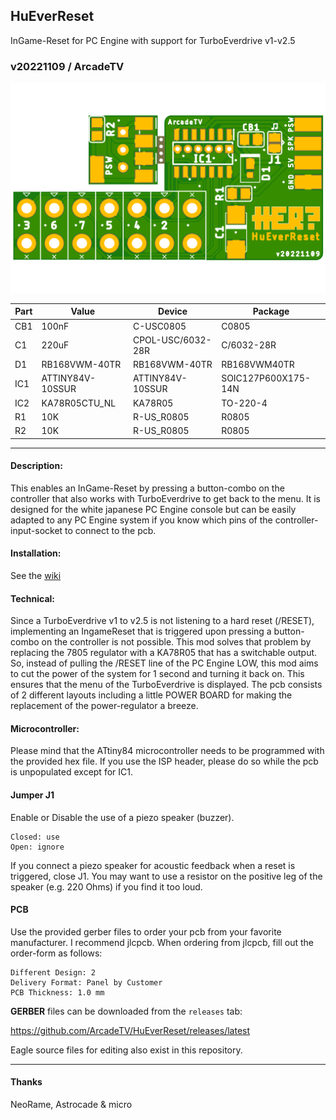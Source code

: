 ## HuEverReset
InGame-Reset for PC Engine with support for TurboEverdrive v1-v2.5

### v20221109 / ArcadeTV

![HuEverReset pcb](https://github.com/ArcadeTV/HuEverReset/blob/main/HuEverReset_brd.png?raw=true)

| Part | Value            | Device           | Package             |
| ---- | ---------------- | ---------------- | ------------------- |
| CB1  | 100nF            | C-USC0805        | C0805               |
| C1   | 220uF            | CPOL-USC/6032-28R| C/6032-28R          |
| D1   | RB168VWM-40TR    | RB168VWM-40TR    | RB168VWM40TR        |
| IC1  | ATTINY84V-10SSUR | ATTINY84V-10SSUR | SOIC127P600X175-14N |
| IC2  | KA78R05CTU_NL    | KA78R05          | TO-220-4            |
| R1   | 10K              | R-US_R0805       | R0805               |
| R2   | 10K              | R-US_R0805       | R0805               |

---


#### Description:
This enables an InGame-Reset by pressing a button-combo on the controller that also works with TurboEverdrive to get back to the menu.
It is designed for the white japanese PC Engine console but can be easily adapted to any PC Engine system if you know which pins of the controller-input-socket to connect to the pcb.

#### Installation:
See the [wiki](https://github.com/ArcadeTV/HuEverReset/wiki)

#### Technical:
Since a TurboEverdrive v1 to v2.5 is not listening to a hard reset (/RESET), implementing an IngameReset that is triggered upon pressing a button-combo on the controller is not possible. This mod solves that problem by replacing the 7805 regulator with a KA78R05 that has a switchable output. So, instead of pulling the /RESET line of the PC Engine LOW, this mod aims to cut the power of the system for 1 second and turning it back on. This ensures that the menu of the TurboEverdrive is displayed. The pcb consists of 2 different layouts including a little POWER BOARD for making the replacement of the power-regulator a breeze.

#### Microcontroller:
Please mind that the ATtiny84 microcontroller needs to be programmed
with the provided hex file. If you use the ISP header, please do so while the pcb is unpopulated except for IC1.

#### Jumper J1
Enable or Disable the use of a piezo speaker (buzzer).
```
Closed: use
Open: ignore
```
If you connect a piezo speaker for acoustic feedback when a reset is triggered, close J1. You may want to use a resistor on the positive leg of the speaker (e.g. 220 Ohms) if you find it too loud.

#### PCB
Use the provided gerber files to order your pcb from your favorite manufacturer. 
I recommend jlcpcb. When ordering from jlcpcb, fill out the order-form as follows:

```
Different Design: 2
Delivery Format: Panel by Customer
PCB Thickness: 1.0 mm
```

**GERBER** files can be downloaded from the `releases` tab: 

https://github.com/ArcadeTV/HuEverReset/releases/latest

Eagle source files for editing also exist in this repository.

---

#### Thanks

NeoRame, Astrocade & micro
